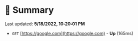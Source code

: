 # 📖 Summary
Last updated: **5/18/2022, 10:20:01 PM**

- `GET` [https://google.com](https://google.com) - **Up** (165ms)
